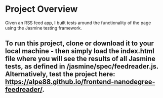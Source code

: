 # Project Overview

Given an RSS feed app, I built tests around the functionality of the page using the Jasmine testing framework.

## To run this project, clone or download it to your local machine - then simply load the index.html file where you will see the results of all Jasmine tests, as defined in /jasmine/spec/feedreader.js. Alternatively, test the project here: https://alpe88.github.io/frontend-nanodegree-feedreader/.
